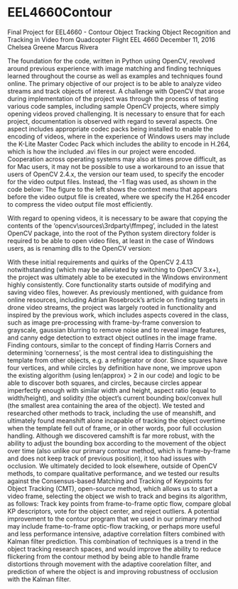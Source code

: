 # EEL4660Contour
Final Project for EEL4660 - Contour Object Tracking
Object Recognition and Tracking in Video
from Quadcopter Flight
EEL 4660
December 11, 2016
Chelsea Greene
Marcus Rivera

The foundation for the code, written in Python using OpenCV, revolved around previous experience with image matching and finding techniques learned throughout the course as well as examples and techniques found online. The primary objective of our project is to be able to analyze video streams and track objects of interest. A challenge with OpenCV that arose during implementation of the project was through the process of testing various code samples, including sample OpenCV projects, where simply opening videos proved challenging. It is necessary to ensure that for each project, documentation is observed with regard to several aspects. One aspect includes appropriate codec packs being installed to enable the encoding of videos, where in the experience of Windows users may include the K-Lite Master Codec Pack which includes the ability to encode in H.264, which is how the included .avi files in our project were encoded. Cooperation across operating systems may also at times prove difficult, as for Mac users, it may not be possible to use a workaround to an issue that users of OpenCV 2.4.x, the version our team used, to specify the encoder for the video output files. Instead, the -1 flag was used, as shown in the code below:
The figure to the left shows the context menu that appears before the video output file is created, where we specify the H.264 encoder to compress the video output file most efficiently.


With regard to opening videos, it is necessary to be aware that copying the contents of the ‘opencv\sources\3rdparty\ffmpeg’, included in the latest OpenCV package, into the root of the Python system directory folder is required to be able to open video files, at least in the case of Windows users, as is renaming dlls to the OpenCV version:

With these initial requirements and quirks of the OpenCV 2.4.13 notwithstanding (which may be alleviated by switching to OpenCV 3.x+), the project was ultimately able to be executed in the Windows environment highly consistently.
Core functionality starts outside of modifying and saving video files, however. As previously mentioned, with guidance from online resources, including Adrian Rosebrock’s article on finding targets in drone video streams, the project was largely rooted in functionality and inspired by the previous work, which includes aspects covered in the class, such as image pre-processing with frame-by-frame conversion to grayscale, gaussian blurring to remove noise and to reveal image features, and canny edge detection to extract object outlines in the image frame.
Finding contours, similar to the concept of finding Harris Corners and determining ‘cornerness’, is the most central idea to distinguishing the template from other objects, e.g. a refrigerator or door. Since squares have four vertices, and while circles by definition have none, we improve upon the existing algorithm (using len(approx) > 2 in our code) and logic to be able to discover both squares, and circles, because circles appear imperfectly enough with similar width and height, aspect ratio (equal to width/height), and solidity (the object’s current bounding box/convex hull (the smallest area containing the area of the object).
We tested and researched other methods to track, including the use of meanshift, and ultimately found meanshift alone incapable of tracking the object overtime when the template fell out of frame, or in other words, poor full occlusion handling. Although we discovered camshift is far more robust, with the ability to adjust the bounding box according to the movement of the object over time (also unlike our primary contour method, which is frame-by-frame and does not keep track of previous position), it too had issues with occlusion. We ultimately decided to look elsewhere, outside of OpenCV methods, to compare qualitative performance, and we tested our results against the Consensus-based Matching and Tracking of Keypoints for Object Tracking (CMT), open-source method, which allows us to start a video frame, selecting the object we wish to track and begins its algorithm, as follows: Track key points from frame-to-frame optic flow, compare global KP descriptors, vote for the object center, and reject outliers.
A potential improvement to the contour program that we used in our primary method may include frame-to-frame optic-flow tracking, or perhaps more useful and less performance intensive, adaptive correlation filters combined with Kalman filter prediction. This combination of techniques is a trend in the object tracking research spaces, and would improve the ability to reduce flickering from the contour method by being able to handle frame distortions through movement with the adaptive coorelation filter, and prediction of where the object is and improving robustness of occlusion with the Kalman filter.
